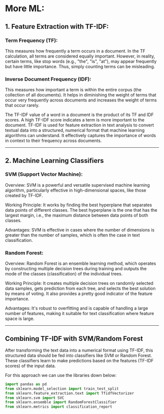 # More ML:
## 1. Feature Extraction with TF-IDF:
### Term Frequency (TF): 
This measures how frequently a term occurs in a document. In the TF calculation, all terms are considered equally important. However, in reality, certain terms, like stop words (e.g., "the", "is", "at"), may appear frequently but have little importance. Thus, simply counting terms can be misleading.
### Inverse Document Frequency (IDF):
This measures how important a term is within the entire corpus (the collection of all documents). It helps in diminishing the weight of terms that occur very frequently across documents and increases the weight of terms that occur rarely.

The TF-IDF value of a word in a document is the product of its TF and IDF scores. A high TF-IDF score indicates a term is more important to the document. TF-IDF is used for feature extraction in text analysis to convert textual data into a structured, numerical format that machine learning algorithms can understand. It effectively captures the importance of words in context to their frequency across documents.
***
## 2. Machine Learning Classifiers
### SVM (Support Vector Machine):
Overview: SVM is a powerful and versatile supervised machine learning algorithm, particularly effective in high-dimensional spaces, like those created by TF-IDF.

Working Principle: It works by finding the best hyperplane that separates data points of different classes. The best hyperplane is the one that has the largest margin, i.e., the maximum distance between data points of both classes.

Advantages: SVM is effective in cases where the number of dimensions is greater than the number of samples, which is often the case in text classification.
### Random Forest:
Overview: Random Forest is an ensemble learning method, which operates by constructing multiple decision trees during training and outputs the mode of the classes (classification) of the individual trees.

Working Principle: It creates multiple decision trees on randomly selected data samples, gets prediction from each tree, and selects the best solution by means of voting. It also provides a pretty good indicator of the feature importance.

Advantages: It's robust to overfitting and is capable of handling a large number of features, making it suitable for text classification where feature space is large.
***
## Combining TF-IDF with SVM/Random Forest
After transforming the text data into a numerical format using TF-IDF, this structured data should be fed into classifiers like SVM or Random Forest. These classifiers learn to make predictions based on the features (TF-IDF scores) of the input data.

For this approach we can use the libraries down below:

```py
import pandas as pd
from sklearn.model_selection import train_test_split
from sklearn.feature_extraction.text import TfidfVectorizer
from sklearn.svm import SVC
from sklearn.ensemble import RandomForestClassifier
from sklearn.metrics import classification_report
```
